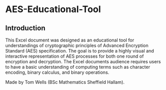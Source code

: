 # AES-Educational-Tool
## Introduction

This Excel document was designed as an educational tool for understandings of cryptographic principles of Advanced Encryption Standard (AES) specification. The goal is to provide a highly visual and interactive representation of AES processes for both one round of encryption and decryption.  The Excel documents audience requires users to have a basic understanding of computing terms such as character encoding, binary calculus, and binary operations.																												
																												
																												
																												
Made by Tom Wells (BSc Mathematics Sheffield Hallam).